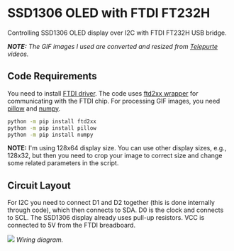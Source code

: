 # SSD1306 OLED with FTDI FT232H

Controlling SSD1306 OLED display over I2C with FTDI FT232H USB bridge.

*__NOTE:__* _The GIF images I used are converted and resized from [Telepurte](https://twitter.com/Telepeturtle) videos._

## Code Requirements

You need to install [FTDI driver](https://ftdichip.com/drivers/d2xx-drivers/). The code uses [ftd2xx wrapper](https://github.com/ftd2xx/ftd2xx) for communicating with the FTDI chip. For processing GIF images, you need [pillow](https://github.com/python-pillow/Pillow) and [numpy](https://github.com/numpy/numpy).

```cmd
python -m pip install ftd2xx
python -m pip install pillow
python -m pip install numpy
```

__NOTE:__ I'm using 128x64 display size. You can use other display sizes, e.g., 128x32, but then you need to crop your image to correct size and change some related parameters in the script.

## Circuit Layout

For I2C you need to connect D1 and D2 together (this is done internally through code), which then connects to SDA. D0 is the clock and connects to SCL. The SSD1306 display already uses pull-up resistors. VCC is connected to 5V from the FTDI breadboard.

![](./Images/layout.png)
_Wiring diagram._